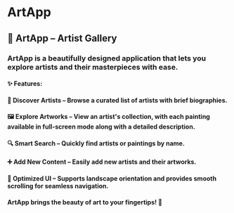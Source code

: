 # ArtApp

## 🎨 ArtApp – Artist Gallery

### ArtApp is a beautifully designed application that lets you explore artists and their masterpieces with ease.

#### ✨ Features:
#### 📌 Discover Artists – Browse a curated list of artists with brief biographies.
#### 🖼 Explore Artworks – View an artist's collection, with each painting available in full-screen mode along with a detailed description.
#### 🔍 Smart Search – Quickly find artists or paintings by name.
#### ➕ Add New Content – Easily add new artists and their artworks.
#### 📱 Optimized UI – Supports landscape orientation and provides smooth scrolling for seamless navigation.
#### ArtApp brings the beauty of art to your fingertips! 🚀
